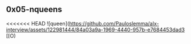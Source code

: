 ## 0x05-nqueens
<<<<<<< HEAD
![queen](https://github.com/Pauloslemma/alx-interview/assets/122981444/84a03a9a-1969-4440-957b-e7684453dad3
[[O)
